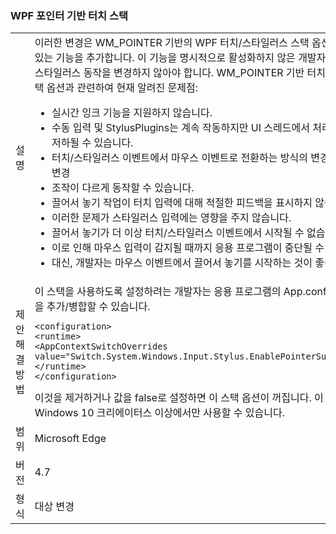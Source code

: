 ### <a name="wpf-pointer-based-touch-stack"></a>WPF 포인터 기반 터치 스택

|   |   |
|---|---|
|설명|이러한 변경은 WM_POINTER 기반의 WPF 터치/스타일러스 스택 옵션을 사용할 수 있는 기능을 추가합니다.  이 기능을 명시적으로 활성화하지 않은 개발자는 WPF 터치/스타일러스 동작을 변경하지 않아야 합니다. WM_POINTER 기반 터치/스타일러스 스택 옵션과 관련하여 현재 알려진 문제점:<ul><li>실시간 잉크 기능을 지원하지 않습니다.</li><li>수동 입력 및 StylusPlugins는 계속 작동하지만 UI 스레드에서 처리되므로 성능이 저하될 수 있습니다.</li><li>터치/스타일러스 이벤트에서 마우스 이벤트로 전환하는 방식의 변경으로 인해 동작 변경</li><li>조작이 다르게 동작할 수 있습니다.</li><li>끌어서 놓기 작업이 터치 입력에 대해 적절한 피드백을 표시하지 않습니다.</li><li>이러한 문제가 스타일러스 입력에는 영향을 주지 않습니다.</li><li>끌어서 놓기가 더 이상 터치/스타일러스 이벤트에서 시작될 수 없습니다.</li><li>이로 인해 마우스 입력이 감지될 때까지 응용 프로그램이 중단될 수 있습니다.</li><li>대신, 개발자는 마우스 이벤트에서 끌어서 놓기를 시작하는 것이 좋습니다.</li></ul>|
|제안 해결 방법|이 스택을 사용하도록 설정하려는 개발자는 응용 프로그램의 App.config 파일에 다음을 추가/병합할 수 있습니다.<pre><code class="language-xml">&lt;configuration&gt;&#13;&#10;&lt;runtime&gt;&#13;&#10;&lt;AppContextSwitchOverrides value=&quot;Switch.System.Windows.Input.Stylus.EnablePointerSupport=true&quot;/&gt;&#13;&#10;&lt;/runtime&gt;&#13;&#10;&lt;/configuration&gt;&#13;&#10;</code></pre>이것을 제거하거나 값을 false로 설정하면 이 스택 옵션이 꺼집니다. 이 스택은 Windows 10 크리에이터스 이상에서만 사용할 수 있습니다.|
|범위|Microsoft Edge|
|버전|4.7|
|형식|대상 변경|

